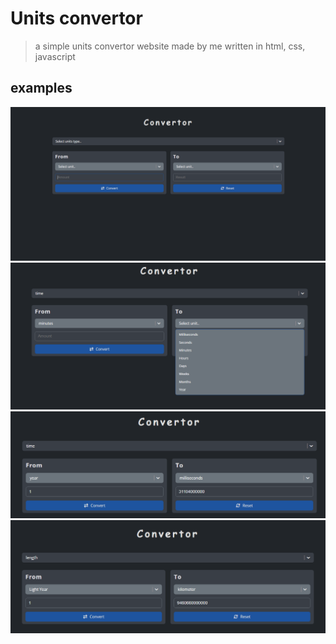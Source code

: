 # Units convertor

> a simple units convertor website made by me written in html, css, javascript

## examples
![alt text](https://github.com/dev-pengi/Convertor/blob/master/imgs/example1.png)
![alt text](https://github.com/dev-pengi/Convertor/blob/master/imgs/example2.png)
![alt text](https://github.com/dev-pengi/Convertor/blob/master/imgs/example3.png)
![alt text](https://github.com/dev-pengi/Convertor/blob/master/imgs/example4.png)
